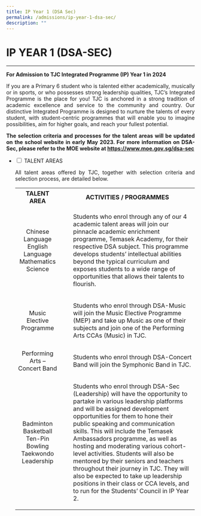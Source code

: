 ```yaml
---
title: IP Year 1 (DSA Sec)
permalink: /admissions/ip-year-1-dsa-sec/
description: ""
---
```

# IP YEAR 1 (DSA-SEC)

****


**For Admission to TJC Integrated Programme (IP) Year 1 in 2024**

<p style="text-align: justify;">If you are a Primary 6 student who is talented either academically, musically or in sports, or who possesses strong leadership qualities, TJC’s Integrated Programme is the place for you! TJC is anchored in a strong tradition of academic excellence and service to the community and country. Our distinctive Integrated Programme is designed to nurture the talents of every student, with student-centric programmes that will enable you to imagine possibilities, aim for higher goals, and reach your fullest potential.</p>

<p style="text-align: justify;"><b>The selection criteria and processes for the talent areas will be updated on the school
website in early May 2023. For more information on DSA-Sec, please refer to the MOE website at <a href="https://www.moe.gov.sg/dsa-sec" target="_blank">https://www.moe.gov.sg/dsa-sec</a></b></p>

<ul class="jekyllcodex_accordion">
  <li>
    <input type="checkbox" id="accordion1">
    <label for="accordion1">TALENT AREAS</label>
    <div>
			<p style="text-align: justify;">All talent areas offered by TJC, together with selection criteria and selection process, are detailed below.</p>
			<table>
<tbody>
<tr>
<th style="text-align: center;">TALENT AREA</th>
<th style="text-align: center;">ACTIVITIES / PROGRAMMES</th>
</tr>
<tr>
<td style="text-align: center;">Chinese Language<br>English Language<br>Mathematics<br>Science</td>
<td style="text-align: center;">
<ul>
	<p style="text-align: left;">Students who enrol through any of our 4
academic talent areas will join our pinnacle
academic enrichment programme, Temasek
Academy, for their respective DSA subject.
This programme develops students’
intellectual abilities beyond the typical
curriculum and exposes students to a wide
range of opportunities that allows their talents
to flourish.</p>
	</ul></td></tr><tr>
<td style="text-align: center;">Music Elective Programme</td>
<td style="text-align: center;">
<ul>
	<p style="text-align: left;">Students who enrol through DSA-Music will join the Music Elective Programme (MEP) and take up Music as one of their subjects and join one of the Performing Arts CCAs (Music) in TJC.</p>
		</ul></td></tr><tr>
<td style="text-align: center;">Performing Arts – Concert Band</td>
<td style="text-align: center;">
<ul>
	<p style="text-align: left;">Students who enrol through DSA-Concert Band will join the Symphonic Band in TJC.</p>
		</ul></td></tr><tr>
<td style="text-align: center;">Badminton<br>Basketball<br>Ten-Pin Bowling<br>Taekwondo<br>Leadership</td>
<td style="text-align: center;">
<ul>
	<p style="text-align: left;">Students who enrol through DSA-Sec
(Leadership) will have the opportunity to
partake in various leadership platforms and
will be assigned development opportunities
for them to hone their public speaking and
communication skills. This will include the
Temasek Ambassadors programme, as well
as hosting and moderating various cohort-
level activities. Students will also be
mentored by their seniors and teachers
throughout their journey in TJC. They will
also be expected to take up leadership
positions in their class or CCA levels, and to run for the Students’ Council in IP Year 2.</p>
</ul></td>
</tr>
</tbody>
</table>
	  </div></li>
	 </ul>